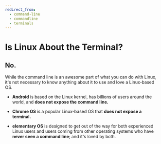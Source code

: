 ```yaml
---
redirect_from:
  - command-line
  - commandline
  - terminals
---
```


# Is Linux About the Terminal?

## No.

While the command line is an awesome part of what you can do with Linux, it's not necessary to know anything about it to use and love a Linux-based OS.

- **Android** is based on the Linux kernel, has billions of users around the world, and **does not expose the command line.**

- **Chrome OS** is a popular Linux-based OS that **does not expose a terminal.**

- **elementary OS** is designed to get out of the way for both experienced Linux users and users coming from other operating systems who have **never seen a command line**; and it's loved by both.

